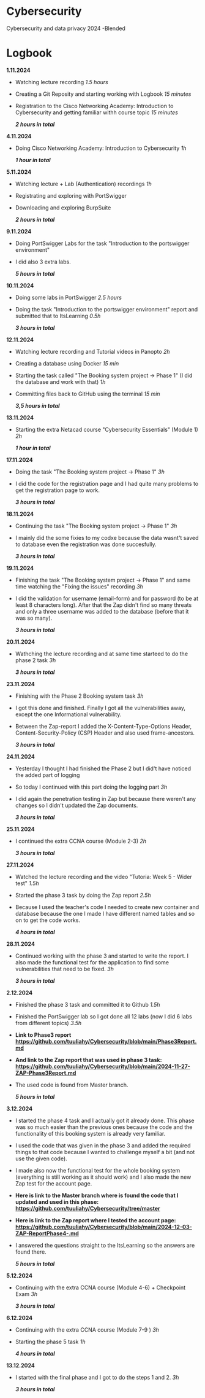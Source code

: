 # Cybersecurity
Cybersecurity and data privacy 2024 -Blended



# **Logbook** 
 
**1.11.2024**
  - Watching lecture recording _1.5 hours_
  - Creating a Git Reposity and starting working with Logbook _15 minutes_
  - Registration to the Cisco Networking Academy: Introduction to Cybersecurity and getting familiar withh course topic _15 minutes_

    ***2 hours in total***


**4.11.2024**
 - Doing Cisco Networking Academy: Introduction to Cybersecurity _1h_

   ***1 hour in total***


**5.11.2024**
- Watching lecture + Lab (Authentication) recordings _1h_
- Registrating and exploring with PortSwigger
- Downloading and exploring BurpSuite

  ***2 hours in total***


**9.11.2024**
- Doing PortSwigger Labs for the task "Introduction to the portswigger environment" 
- I did also 3 extra labs.

  ***5 hours in total***


**10.11.2024**
- Doing some labs in PortSwigger _2.5 hours_
- Doing the task "Introduction to the portswigger environment" report and submitted that to ItsLearning _0.5h_ 

  ***3 hours in total***

**12.11.2024**
- Watching lecture recording and Tutorial videos in Panopto _2h_
- Creating a database using Docker _15 min_
- Starting the task called "The Booking system project → Phase 1" (I did the database and work with that) _1h_
- Committing files back to GitHub using the terminal _15 min_ 

  ***3,5 hours in total***

**13.11.2024**
- Starting the extra Netacad course "Cybersecurity Essentials" (Module 1) _2h_

  ***1 hour in total***

**17.11.2024**
- Doing the task "The Booking system project → Phase 1"  _3h_
- I did the code for the registration page and I had quite many problems to get the registration page to work. 

  ***3 hours in total***

**18.11.2024**
- Continuing the task "The Booking system project → Phase 1"  _3h_
- I mainly did the some fixies to my codxe because the data wasnt't saved to database even the registration was done succesfully.
  
  ***3 hours in total***

 **19.11.2024**
- Finishing the task "The Booking system project → Phase 1" and same time watching the "Fixing the issues" recording _3h_
- I did the validation for username (email-form) and for password (to be at least 8 characters long). After that the Zap didn't find so many threats
   and only a three username was added to the database (before that it was so many).

  ***3 hours in total***


 **20.11.2024**
- Wathching the lecture recording and at same time starteed to do the phase 2 task _3h_

  ***3 hours in total***


**23.11.2024**
- Finishing with the Phase 2 Booking system task _3h_
- I got this done and finished. Finally I got all the vulnerabilities away, except the one Informational vulnerability.
- Between the Zap-report I added the X-Content-Type-Options Header, Content-Security-Policy (CSP) Header and also used frame-ancestors.

  ***3 hours in total***

**24.11.2024**
- Yesterday I thought I had finished the Phase 2 but I did't have noticed the added part of logging
- So today I continued with this part doing the logging part _3h_
- I did again the penetration testing in Zap but because there weren't any changes so I didn't updated the Zap documents. 
  

  ***3 hours in total***


**25.11.2024**
- I continued the extra CCNA course (Module 2-3) _2h_

  ***3 hours in total***

**27.11.2024**
- Watched the lecture recording and the video "Tutoria: Week 5 - Wider test" _1.5h_
- Started the phase 3 task by doing the Zap report _2.5h_
- Because I used the teacher's code I needed to create new container and database because the one I made I have different named tables and so on to get the code works. 
  

  ***4 hours in total***

**28.11.2024**
- Continued working with the phase 3 and started to write the report. I also made the functional test for the application to find some vulnerabilities that need to be fixed. _3h_

  ***3 hours in total***

**2.12.2024**
- Finished the phase 3 task and committed it to Github _1.5h_
- Finished the PortSwigger lab so I got done all 12 labs (now I did 6 labs from different topics) _3.5h_
- **Link to Phase3 report https://github.com/tuuliahy/Cybersecurity/blob/main/Phase3Report.md**
- **And link to the Zap report that was used in phase 3 task: https://github.com/tuuliahy/Cybersecurity/blob/main/2024-11-27-ZAP-Phase3Report.md**
- The used code is found from Master branch. 
  

  ***5 hours in total***

**3.12.2024**
- I started the phase 4 task and I actually got it already done. This phase was so much easier than the previous ones because the code and the functionality of this booking system is already very familiar.
- I used the code that was given in the phase 3 and added the required things to that code because I wanted to challenge myself a bit (and not use the given code).
- I made also now the functional test for the whole booking system (everything is still working as it should work) and I also made the new Zap test for the account page. 
- **Here is link to the Master branch where is found the code that I updated and used in this phase: https://github.com/tuuliahy/Cybersecurity/tree/master**
- **Here is link to the Zap report where I tested the account page: https://github.com/tuuliahy/Cybersecurity/blob/main/2024-12-03-ZAP-ReportPhase4-.md**
- I answered the questions straight to the ItsLearning so the answers are found there.
  

  ***5 hours in total***


 **5.12.2024**
 - Continuing with the extra CCNA course (Module 4-6) + Checkpoint Exam _3h_

   ***3 hours in total***

**6.12.2024**
 - Continuing with the extra CCNA course (Module 7-9 ) _3h_
 - Starting the phase 5 task _1h_

   ***4 hours in total***

**13.12.2024**
- I started with the final phase and I got to do the steps 1 and 2. _3h_

  ***3 hours in total***

   
